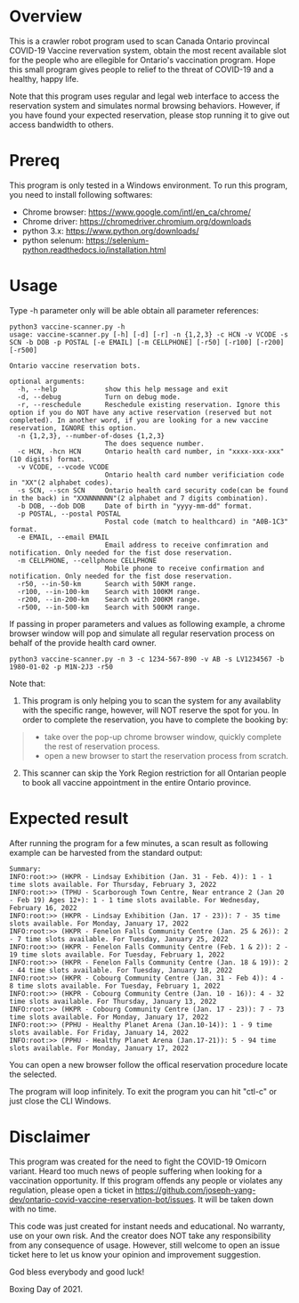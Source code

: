 # Overview 
This is a crawler robot program used to scan Canada Ontario provincal COVID-19 Vaccine revervation system, obtain the most recent available slot for the people who are ellegible for Ontario's vaccination program. Hope this small program gives people to relief to the threat of COVID-19 and a healthy, happy life. 

Note that this program uses regular and legal web interface to access the reservation system and simulates normal browsing behaviors. However, if you have found your expected reservation, please stop running it to give out access bandwidth to others. 

# Prereq
This program is only tested in a Windows environment. To run this program, you need to install following softwares:
- Chrome browser: https://www.google.com/intl/en_ca/chrome/
- Chrome driver: https://chromedriver.chromium.org/downloads
- python 3.x: https://www.python.org/downloads/
- python selenum: https://selenium-python.readthedocs.io/installation.html


# Usage
Type -h parameter only will be able obtain all parameter references:
```
python3 vaccine-scanner.py -h
usage: vaccine-scanner.py [-h] [-d] [-r] -n {1,2,3} -c HCN -v VCODE -s SCN -b DOB -p POSTAL [-e EMAIL] [-m CELLPHONE] [-r50] [-r100] [-r200] [-r500]

Ontario vaccine reservation bots.

optional arguments:
  -h, --help            show this help message and exit
  -d, --debug           Turn on debug mode.
  -r, --reschedule      Reschedule existing reservation. Ignore this option if you do NOT have any active reservation (reserved but not completed). In another word, if you are looking for a new vaccine reservation, IGNORE this option.
  -n {1,2,3}, --number-of-doses {1,2,3}
                        The does sequence number.
  -c HCN, -hcn HCN      Ontario health card number, in "xxxx-xxx-xxx"(10 digits) format.
  -v VCODE, --vcode VCODE
                        Ontario health card number verificiation code in "XX"(2 alphabet codes).
  -s SCN, --scn SCN     Ontario health card security code(can be found in the back) in "XXNNNNNNN"(2 alphabet and 7 digits combination).
  -b DOB, --dob DOB     Date of birth in "yyyy-mm-dd" format.
  -p POSTAL, --postal POSTAL
                        Postal code (match to healthcard) in "A0B-1C3" format.
  -e EMAIL, --email EMAIL
                        Email address to receive confimration and notification. Only needed for the fist dose reservation.
  -m CELLPHONE, --cellphone CELLPHONE
                        Mobile phone to receive confirmation and notification. Only needed for the fist dose reservation.
  -r50, --in-50-km      Search with 50KM range.
  -r100, --in-100-km    Search with 100KM range.
  -r200, --in-200-km    Search with 200KM range.
  -r500, --in-500-km    Search with 500KM range.
```

If passing in proper parameters and values as following example, a chrome browser window will pop and simulate all regular reservation process on behalf of the provide health card owner.
```
python3 vaccine-scanner.py -n 3 -c 1234-567-890 -v AB -s LV1234567 -b 1980-01-02 -p M1N-2J3 -r50
```

Note that:
1. This program is only helping you to scan the system for any availablity with the specific range, however, will NOT reserve the spot for you. In order to complete the reservation, you have to complete the booking by:
  > - take over the pop-up chrome browser window, quickly complete the rest of reservation process. 
  > - open a new browser to start the reservation process from scratch. 
2. This scanner can skip the York Region restriction for all Ontarian people to book all vaccine appointment in the entire Ontario province. 

# Expected result
After running the program for a few minutes, a scan result as following example can be harvested from the standard output:
```
Summary:
INFO:root:>> (HKPR - Lindsay Exhibition (Jan. 31 - Feb. 4)): 1 - 1 time slots available. For Thursday, February 3, 2022
INFO:root:>> (TPHU - Scarborough Town Centre, Near entrance 2 (Jan 20 - Feb 19) Ages 12+): 1 - 1 time slots available. For Wednesday, February 16, 2022
INFO:root:>> (HKPR - Lindsay Exhibition (Jan. 17 - 23)): 7 - 35 time slots available. For Monday, January 17, 2022
INFO:root:>> (HKPR - Fenelon Falls Community Centre (Jan. 25 & 26)): 2 - 7 time slots available. For Tuesday, January 25, 2022
INFO:root:>> (HKPR - Fenelon Falls Community Centre (Feb. 1 & 2)): 2 - 19 time slots available. For Tuesday, February 1, 2022
INFO:root:>> (HKPR - Fenelon Falls Community Centre (Jan. 18 & 19)): 2 - 44 time slots available. For Tuesday, January 18, 2022
INFO:root:>> (HKPR - Cobourg Community Centre (Jan. 31 - Feb 4)): 4 - 8 time slots available. For Tuesday, February 1, 2022
INFO:root:>> (HKPR - Cobourg Community Centre (Jan. 10 - 16)): 4 - 32 time slots available. For Thursday, January 13, 2022
INFO:root:>> (HKPR - Cobourg Community Centre (Jan. 17 - 23)): 7 - 73 time slots available. For Monday, January 17, 2022
INFO:root:>> (PPHU - Healthy Planet Arena (Jan.10-14)): 1 - 9 time slots available. For Friday, January 14, 2022
INFO:root:>> (PPHU - Healthy Planet Arena (Jan.17-21)): 5 - 94 time slots available. For Monday, January 17, 2022
```

You can open a new browser follow the offical reservation procedure locate the selected. 

The program will loop infinitely. To exit the program you can hit "ctl-c" or just close the CLI Windows. 

# Disclaimer
This program was created for the need to fight the COVID-19 Omicorn variant. Heard too much news of people suffering when looking for a vaccination opportunity. If this program offends any people or violates any regulation, please open a ticket in https://github.com/joseph-yang-dev/ontario-covid-vaccine-reservation-bot/issues. It will be taken down with no time. 

This code was just created for instant needs and educational. No warranty, use on your own risk. And the creator does NOT take any responsibility from any consequence of usage. However, still welcome to open an issue ticket here to let us know your opinion and improvement suggestion.

God bless everybody and good luck!

Boxing Day of 2021.